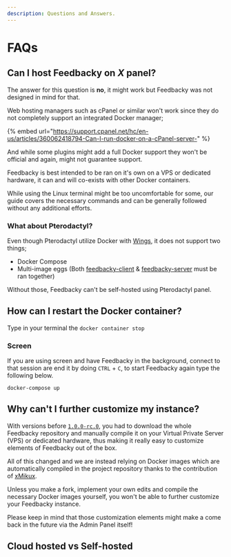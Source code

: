 ```yaml
---
description: Questions and Answers.
---
```


# FAQs

## Can I host Feedbacky on _X_ panel?

The answer for this question is **no**, it might work but Feedbacky was not designed in mind for that.&#x20;

Web hosting managers such as cPanel or similar won't work since they do not completely support an integrated Docker manager;

{% embed url="https://support.cpanel.net/hc/en-us/articles/360062418794-Can-I-run-docker-on-a-cPanel-server-" %}

And while some plugins might add a full Docker support they won't be official and again, might not guarantee support.

Feedbacky is best intended to be ran on it's own on a VPS or dedicated hardware, it can and will co-exists with other Docker containers.

While using the Linux terminal might be too uncomfortable for some, our guide covers the necessary commands and can be generally followed without any additional efforts.

### What about Pterodactyl?

Even though Pterodactyl utilize Docker with [Wings](https://pterodactyl.io/wings/1.0/installing.html), it does not support two things;

* Docker Compose
* Multi-image eggs (Both [feedbacky-client](https://hub.docker.com/r/plajer/feedbacky-client) & [feedbacky-server](https://hub.docker.com/r/plajer/feedbacky-server) must be ran together)

Without those, Feedbacky can't be self-hosted using Pterodactyl panel.

## How can I restart the Docker container?

Type in your terminal the `docker container stop`

### Screen

If you are using screen and have Feedbacky in the background, connect to that session are end it by doing `CTRL` + `C`, to start Feedbacky again type the following below.

```
docker-compose up
```

## Why can't I further customize my instance?

With versions before [`1.0.0-rc.0`](changelogs/version-1.0.0-rc.0-released.md), you had to download the whole Feedbacky repository and manually compile it on your Virtual Private Server (VPS) or dedicated hardware, thus making it really easy to customize elements of Feedbacky out of the box.

All of this changed and we are instead relying on Docker images which are automatically compiled in the project repository thanks to the contribution of [xMikux](https://github.com/feedbacky-project/app/pull/59).&#x20;

Unless you make a fork, implement your own edits and compile the necessary Docker images yourself, you won't be able to further customize your Feedbacky instance.

Please keep in mind that those customization elements might make a come back in the future via the Admin Panel itself!

## Cloud hosted vs Self-hosted
